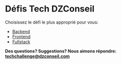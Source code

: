 # Défis Tech DZConseil

Choisissez le défi le plus approprié pour vous:

- [Backend](backend.md)
- [Frontend](frontend.md)
- [Fullstack](fullstack.md)

**Des questions? Suggestions? Nous aimons répondre: <techchallenge@dzconseil.com>**
